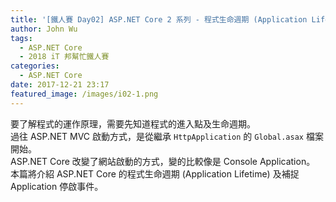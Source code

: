 ```yaml
---
title: '[鐵人賽 Day02] ASP.NET Core 2 系列 - 程式生命週期 (Application Lifetime)'
author: John Wu
tags:
  - ASP.NET Core
  - 2018 iT 邦幫忙鐵人賽
categories:
  - ASP.NET Core
date: 2017-12-21 23:17
featured_image: /images/i02-1.png
---
```


要了解程式的運作原理，需要先知道程式的進入點及生命週期。  
過往 ASP.NET MVC 啟動方式，是從繼承 `HttpApplication` 的 `Global.asax` 檔案開始。  
ASP.NET Core 改變了網站啟動的方式，變的比較像是 Console Application。  
本篇將介紹 ASP.NET Core 的程式生命週期 (Application Lifetime) 及補捉 Application 停啟事件。  

<!-- more -->
